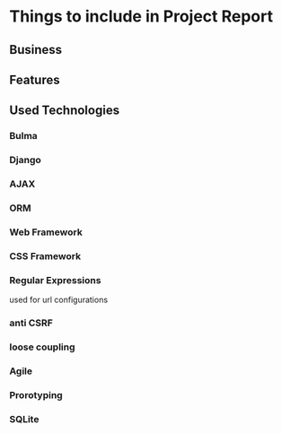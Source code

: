 # Things to include in Project Report

## Business



## Features



## Used Technologies

### Bulma

### Django
### AJAX
### ORM

### Web Framework

### CSS Framework

### Regular Expressions
used for url configurations

### anti CSRF

### loose coupling
### Agile
### Prorotyping
### SQLite

